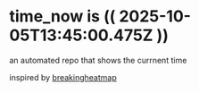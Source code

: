 # time_now is (( 2025-10-05T13:45:00.475Z ))

an automated repo that shows the currnent time

inspired by [breakingheatmap](https://github.com/breakingheatmap/breakingheatmap)